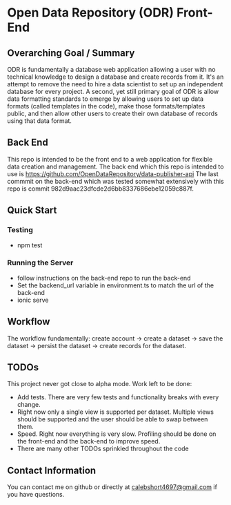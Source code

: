 # Open Data Repository (ODR) Front-End

## Overarching Goal / Summary

ODR is fundamentally a database web application allowing a user with no technical knowledge to design a database and create records from it. It's an attempt to remove the need to hire a data scientist to set up an independent database for every project. A second, yet still primary goal of ODR is allow data formatting standards to emerge by allowing users to set up data formats (called templates in the code), make those formats/templates public, and then allow other users to create their own database of records using that data format.

## Back End 
This repo is intended to be the front end to a web application for flexible data creation and management. 
The back end which this repo is intended to use is https://github.com/OpenDataRepository/data-publisher-api
The last commmit on the back-end which was tested somewhat extensively with this repo is commit 982d9aac23dfcde2d6bb8337686ebe12059c887f. 

## Quick Start

### Testing
- npm test

### Running the Server
- follow instructions on the back-end repo to run the back-end
- Set the backend_url variable in environment.ts to match the url of the back-end
- ionic serve

## Workflow
The workflow fundamentally: create account -> create a dataset -> save the dataset -> persist the dataset -> create records for the dataset.

## TODOs
This project never got close to alpha mode. Work left to be done:
- Add tests. There are very few tests and functionality breaks with every change.
- Right now only a single view is supported per dataset. Multiple views should be supported and the user should be able to swap between them.
- Speed. Right now everything is very slow. Profiling should be done on the front-end and the back-end to improve speed.
- There are many other TODOs sprinkled throughout the code


## Contact Information

You can contact me on github or directly at calebshort4697@gmail.com if you have questions.

